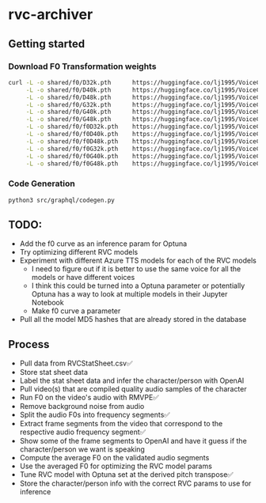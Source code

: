 # rvc-archiver

## Getting started
### Download F0 Transformation weights
```bash
curl -L -o shared/f0/D32k.pth      https://huggingface.co/lj1995/VoiceConversionWebUI/resolve/main/pretrained_v2/D32k.pth \
     -L -o shared/f0/D40k.pth      https://huggingface.co/lj1995/VoiceConversionWebUI/resolve/main/pretrained_v2/D40k.pth \
     -L -o shared/f0/D48k.pth      https://huggingface.co/lj1995/VoiceConversionWebUI/resolve/main/pretrained_v2/D48k.pth \
     -L -o shared/f0/G32k.pth      https://huggingface.co/lj1995/VoiceConversionWebUI/resolve/main/pretrained_v2/G32k.pth \
     -L -o shared/f0/G40k.pth      https://huggingface.co/lj1995/VoiceConversionWebUI/resolve/main/pretrained_v2/G40k.pth \
     -L -o shared/f0/G48k.pth      https://huggingface.co/lj1995/VoiceConversionWebUI/resolve/main/pretrained_v2/G48k.pth \
     -L -o shared/f0/f0D32k.pth    https://huggingface.co/lj1995/VoiceConversionWebUI/resolve/main/pretrained_v2/f0D32k.pth \
     -L -o shared/f0/f0D40k.pth    https://huggingface.co/lj1995/VoiceConversionWebUI/resolve/main/pretrained_v2/f0D40k.pth \
     -L -o shared/f0/f0D48k.pth    https://huggingface.co/lj1995/VoiceConversionWebUI/resolve/main/pretrained_v2/f0D48k.pth \
     -L -o shared/f0/f0G32k.pth    https://huggingface.co/lj1995/VoiceConversionWebUI/resolve/main/pretrained_v2/f0G32k.pth \
     -L -o shared/f0/f0G40k.pth    https://huggingface.co/lj1995/VoiceConversionWebUI/resolve/main/pretrained_v2/f0G40k.pth \
     -L -o shared/f0/f0G48k.pth    https://huggingface.co/lj1995/VoiceConversionWebUI/resolve/main/pretrained_v2/f0G48k.pth
```

### Code Generation
```bash
python3 src/graphql/codegen.py
```

## TODO:
- Add the f0 curve as an inference param for Optuna
- Try optimizing different RVC models
- Experiment with different Azure TTS models for each of the RVC models
     - I need to figure out if it is better to use the same voice for all the models or have different voices
     - I think this could be turned into a Optuna parameter or potentially Optuna has a way to look at multiple models in their Jupyter Notebook
     - Make f0 curve a parameter
- Pull all the model MD5 hashes that are already stored in the database


## Process
- Pull data from RVCStatSheet.csv✅
- Store stat sheet data
- Label the stat sheet data and infer the character/person with OpenAI
- Pull video(s) that are compiled quality audio samples of the character
- Run F0 on the video's audio with RMVPE✅
- Remove background noise from audio
- Split the audio F0s into frequency segments✅
- Extract frame segments from the video that correspond to the respective audio frequency segment✅
- Show some of the frame segments to OpenAI and have it guess if the character/person we want is speaking
- Compute the average F0 on the validated audio segments
- Use the averaged F0 for optimizing the RVC model params
- Tune RVC model with Optuna set at the derived pitch transpose✅
- Store the character/person info with the correct RVC params to use for inference